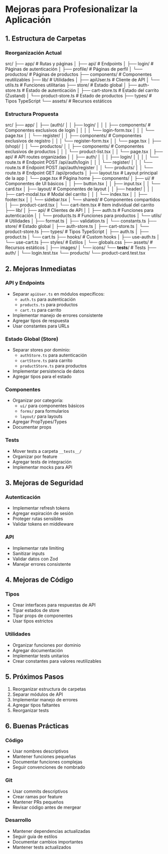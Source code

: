 # Mejoras para Profesionalizar la Aplicación

## 1. Estructura de Carpetas

### Reorganización Actual

src/
├── app/ # Rutas y páginas
│ ├── api/ # Endpoints
│ ├── login/ # Páginas de autenticación
│ ├── profile/ # Páginas de perfil
│ └── productos/ # Páginas de productos
├── components/ # Componentes reutilizables
├── lib/ # Utilidades
│ ├── apiUser.ts # Cliente de API
│ └── utils.ts # Funciones utilitarias
├── store/ # Estado global
│   ├── auth-store.ts            # Estado de autenticación
│   ├── cart-store.ts            # Estado del carrito (Zustand)
│   └── product-store.ts         # Estado de productos
├── types/ # Tipos TypeScript
└── assets/ # Recursos estáticos

### Estructura Propuesta

src/
├── app/
│   ├── (auth)/
│   │   ├── login/
│   │   │   ├── components/        # Componentes exclusivos de login
│   │   │   │   └── login-form.tsx
│   │   │   └── page.tsx
│   │   └── register/
│   │       ├── components/        # Componentes exclusivos de registro
│   │       │   └── register-form.tsx
│   │       └── page.tsx
│   ├── (shop)/
│   │   └── productos/
│   │       ├── components/        # Componentes exclusivos de productos
│   │       │   └── product-list.tsx
│   │       └── page.tsx
│   ├── api/                       # API routes organizadas
│   │   ├── auth/
│   │   │   ├── login/
│   │   │   │   └── route.ts      # Endpoint POST /api/auth/login
│   │   │   └── register/
│   │   │       └── route.ts      # Endpoint POST /api/auth/register
│   │   └── products/
│   │       └── route.ts          # Endpoint GET /api/products
│   ├── layout.tsx                 # Layout principal de la app
│   └── page.tsx                   # Página home
├── components/
│   ├── ui/                       # Componentes de UI básicos
│   │   ├── button.tsx
│   │   ├── input.tsx
│   │   └── card.tsx
│   ├── layout/                   # Componentes de layout
│   │   ├── header/
│   │   │   ├── cart-modal.tsx    # Modal del carrito
│   │   │   └── index.tsx
│   │   ├── footer.tsx
│   │   └── sidebar.tsx
│   └── shared/                   # Componentes compartidos
│       ├── product-card.tsx
│       └── cart-item.tsx         # Item individual del carrito
├── lib/
│   ├── api/                      # Clientes de API
│   │   ├── auth.ts              # Funciones para autenticación
│   │   └── products.ts          # Funciones para productos
│   └── utils/                    # Utilidades
│       ├── format.ts
│       ├── validation.ts
│       └── constants.ts
├── store/                        # Estado global
│   ├── auth-store.ts
│   ├── cart-store.ts
│   └── product-store.ts
├── types/                        # Tipos TypeScript
│   ├── auth.ts
│   ├── product.ts
│   └── cart.ts
├── hooks/                        # Custom hooks
│   ├── use-auth.ts
│   └── use-cart.ts
├── styles/                       # Estilos
│   └── globals.css
├── assets/                       # Recursos estáticos
│   ├── images/
│   └── icons/
└── __tests__/                    # Tests
    ├── auth/
    │   └── login.test.tsx
    └── products/
        └── product-card.test.tsx

## 2. Mejoras Inmediatas

### API y Endpoints
- Separar `apiUser.ts` en módulos específicos:
  - `auth.ts` para autenticación
  - `products.ts` para productos
  - `cart.ts` para carrito
- Implementar manejo de errores consistente
- Agregar tipos de respuesta
- Usar constantes para URLs

### Estado Global (Store)
- Separar stores por dominio:
  - `authStore.ts` para autenticación
  - `cartStore.ts` para carrito
  - `productStore.ts` para productos
- Implementar persistencia de datos
- Agregar tipos para el estado

### Componentes
- Organizar por categoría:
  - `ui/` para componentes básicos
  - `forms/` para formularios
  - `layout/` para layouts
- Agregar PropTypes/Types
- Documentar props

### Tests
- Mover tests a carpeta `__tests__/`
- Organizar por feature
- Agregar tests de integración
- Implementar mocks para API

## 3. Mejoras de Seguridad

### Autenticación
- Implementar refresh tokens
- Agregar expiración de sesión
- Proteger rutas sensibles
- Validar tokens en middleware

### API
- Implementar rate limiting
- Sanitizar inputs
- Validar datos con Zod
- Manejar errores consistente

## 4. Mejoras de Código

### Tipos
- Crear interfaces para respuestas de API
- Tipar estados de store
- Tipar props de componentes
- Usar tipos estrictos

### Utilidades
- Organizar funciones por dominio
- Agregar documentación
- Implementar tests unitarios
- Crear constantes para valores reutilizables

## 5. Próximos Pasos

1. Reorganizar estructura de carpetas
2. Separar módulos de API
3. Implementar manejo de errores
4. Agregar tipos faltantes
5. Reorganizar tests

## 6. Buenas Prácticas

### Código
- Usar nombres descriptivos
- Mantener funciones pequeñas
- Documentar funciones complejas
- Seguir convenciones de nombrado

### Git
- Usar commits descriptivos
- Crear ramas por feature
- Mantener PRs pequeños
- Revisar código antes de mergear

### Desarrollo
- Mantener dependencias actualizadas
- Seguir guía de estilos
- Documentar cambios importantes
- Mantener tests actualizados
